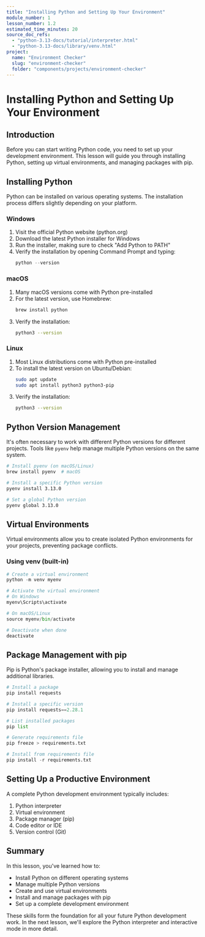 ```yaml
---
title: "Installing Python and Setting Up Your Environment"
module_number: 1
lesson_number: 1.2
estimated_time_minutes: 20
source_doc_refs:
  - "python-3.13-docs/tutorial/interpreter.html"
  - "python-3.13-docs/library/venv.html"
project:
  name: "Environment Checker"
  slug: "environment-checker"
  folder: "components/projects/environment-checker"
---
```


# Installing Python and Setting Up Your Environment

## Introduction

Before you can start writing Python code, you need to set up your development environment. This lesson will guide you through installing Python, setting up virtual environments, and managing packages with pip.

## Installing Python

Python can be installed on various operating systems. The installation process differs slightly depending on your platform.

### Windows

1. Visit the official Python website (python.org)
2. Download the latest Python installer for Windows
3. Run the installer, making sure to check "Add Python to PATH"
4. Verify the installation by opening Command Prompt and typing:
   ```python
   python --version
   ```

### macOS

1. Many macOS versions come with Python pre-installed
2. For the latest version, use Homebrew:
   ```bash
   brew install python
   ```
3. Verify the installation:
   ```bash
   python3 --version
   ```

### Linux

1. Most Linux distributions come with Python pre-installed
2. To install the latest version on Ubuntu/Debian:
   ```bash
   sudo apt update
   sudo apt install python3 python3-pip
   ```
3. Verify the installation:
   ```bash
   python3 --version
   ```

## Python Version Management

It's often necessary to work with different Python versions for different projects. Tools like `pyenv` help manage multiple Python versions on the same system.

```bash
# Install pyenv (on macOS/Linux)
brew install pyenv  # macOS

# Install a specific Python version
pyenv install 3.13.0

# Set a global Python version
pyenv global 3.13.0
```

## Virtual Environments

Virtual environments allow you to create isolated Python environments for your projects, preventing package conflicts.

### Using venv (built-in)

```python
# Create a virtual environment
python -m venv myenv

# Activate the virtual environment
# On Windows
myenv\Scripts\activate

# On macOS/Linux
source myenv/bin/activate

# Deactivate when done
deactivate
```

## Package Management with pip

Pip is Python's package installer, allowing you to install and manage additional libraries.

```python
# Install a package
pip install requests

# Install a specific version
pip install requests==2.28.1

# List installed packages
pip list

# Generate requirements file
pip freeze > requirements.txt

# Install from requirements file
pip install -r requirements.txt
```

## Setting Up a Productive Environment

A complete Python development environment typically includes:

1. Python interpreter
2. Virtual environment
3. Package manager (pip)
4. Code editor or IDE
5. Version control (Git)

## Summary

In this lesson, you've learned how to:
- Install Python on different operating systems
- Manage multiple Python versions
- Create and use virtual environments
- Install and manage packages with pip
- Set up a complete development environment

These skills form the foundation for all your future Python development work. In the next lesson, we'll explore the Python interpreter and interactive mode in more detail.